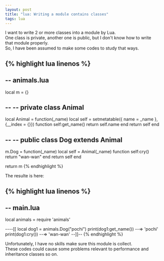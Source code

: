 ```yaml
---
layout: post
title: "lua: Writing a module contains classes"
tags: lua
---
```


I want to write 2 or more classes into a module by Lua.<br>
One class is private, another one is public, but I don't know how to write that module properly.<br>
So, I have been assumed to make some codes to study that ways.

{% highlight lua linenos %}
--
-- animals.lua
--

local m = {}

--
-- private class Animal
--
local Animal = function(_name)
   local self = setmetatable({
      name = _name
   }, {__index = {}})
   function self:get_name()
      return self.name
   end
   return self
end

--
-- public class Dog extends Animal
--
m.Dog = function(_name)
   local self = Animal(_name)
   function self:cry()
      return "wan-wan"
   end
   return self
end

return m
{% endhighlight %}

The resulte is here:

{% highlight lua linenos %}
--
-- main.lua
--
local animals = require 'animals'

----[[
local dog1 = animals.Dog("pochi")
print(dog1:get_name()) --=> 'pochi'
print(dog1:cry())  --=> 'wan-wan'
--]]--
{% endhighlight %}

Unfortunately, I have no skills make sure this module is collect.<br>
These codes could cause some problems relevant to performance and inheritance classes so on.
